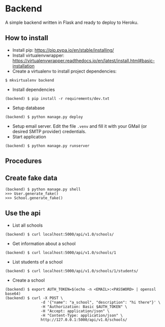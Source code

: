 # Backend

A simple backend written in Flask and ready to deploy to Heroku.

## How to install

* Install pip: https://pip.pypa.io/en/stable/installing/
* Install virtualenvwrapper: https://virtualenvwrapper.readthedocs.io/en/latest/install.html#basic-installation
* Create a virtualenv to install project dependencies:
```
$ mkvirtualenv backend
```

* Install dependencies
```
(backend) $ pip install -r requirements/dev.txt
```

* Setup database
```
(backend) $ python manage.py deploy
```

* Setup email server. Edit the file `.venv` and fill it with your GMail (or desired SMTP provider) credentials.
* Start application
```
(backend) $ python manage.py runserver
```

## Procedures

## Create fake data
```
(backend) $ python manage.py shell
>>> User.generate_fake()
>>> School.generate_fake()
```

## Use the api

* List all schools
```
(backend) $ curl localhost:5000/api/v1.0/schools/
```
* Get information about a school
```
(backend) $ curl localhost:5000/api/v1.0/schools/1
```
* List students of a school
```
(backend) $ curl localhost:5000/api/v1.0/schools/1/students/
```
* Create a school
```
(backend) $ export AUTH_TOKEN=$(echo -n <EMAIL>:<PASSWORD> | openssl base64)
(backend) $ curl -X POST \
                -d '{"name": "a_school", "description": "hi there"}' \
                -H "Authorization: Basic $AUTH_TOKEN" \
                -H "Accept: application/json" \
                -H "Content-Type: application/json" \
                http://127.0.0.1:5000/api/v1.0/schools/
```
